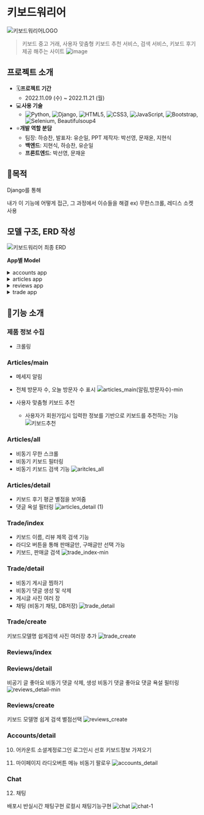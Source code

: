 # 키보드워리어
![키보드워리어LOGO](https://user-images.githubusercontent.com/108650777/203534893-15fd7d6d-02d3-442f-98c5-52a7269168de.jpg)

> 키보드 중고 거래, 사용자 맞춤형 키보드 추천 서비스, 검색 서비스, 키보드 후기 제공 해주는 사이트
> ![image](https://user-images.githubusercontent.com/108652767/203579529-0b8bbab8-3567-4931-be17-28a2103ec2d9.png)




## 프로젝트 소개

- 🗓**프로젝트 기간**
  - 2022.11.09 (수) ~ 2022.11.21 (월)
- 💻**사용 기술**
  - ![Python](https://img.shields.io/badge/python-3670A0?style=for-the-badge&logo=python&logoColor=ffdd54), ![Django](https://img.shields.io/badge/django-%23092E20.svg?style=for-the-badge&logo=django&logoColor=white), ![HTML5](https://img.shields.io/badge/html5-%23E34F26.svg?style=for-the-badge&logo=html5&logoColor=white), 	![CSS3](https://img.shields.io/badge/css3-%231572B6.svg?style=for-the-badge&logo=css3&logoColor=white), ![JavaScript](https://img.shields.io/badge/javascript-%23323330.svg?style=for-the-badge&logo=javascript&logoColor=%23F7DF1E), ![Bootstrap](https://img.shields.io/badge/bootstrap-%23563D7C.svg?style=for-the-badge&logo=bootstrap&logoColor=white), ![Selenium](https://img.shields.io/badge/-selenium-%43B02A?style=for-the-badge&logo=selenium&logoColor=white), Beautifulsoup4
- ⭐**개발 역할 분담**
  - 팀장: 하승찬, 발표자: 유순일, PPT 제작자: 박선영, 문재윤, 지현식
  - **백엔드**: 지현식, 하승찬, 유순일
  - **프론트엔드**: 박선영, 문재윤



## 🚩목적

Django를 통해 

내가 이 기능에 어떻게 접근, 그 과정에서 이슈들을 해결
ex) 무한스크롤, 레디스 소켓 사용



## 모델 구조, ERD 작성
![키보드워리어 최종 ERD](https://user-images.githubusercontent.com/97111793/203498672-67c14351-a903-4e81-95e2-619f43b4203d.png)

**App별 Model**
<details>
<summary>accounts app</summary>

**class User:**
 - naver_id = models.CharField(null=True, unique=True, max_length=100)
 - goo_id = models.CharField(null=True, unique=True, max_length=50)
 - followings = models.ManyToManyField("self", symmetrical=False, related_name="followers")
 - press = MultiSelectField(choices=Key_Press, null=True)
 - weight = MultiSelectField(choices=Weight, null=True)
 - array = MultiSelectField(choices=Array, null=True)
 - sound = MultiSelectField(choices=Sound, null=True)
 - rank = models.IntegerField(default=0)
 - connect = MultiSelectField(choices=connect, null=True)
 - image = ProcessedImageField(blank=True, processors=[Thumbnail(300, 300)], format="jpeg", options={"quality": 90})
 - is_social = models.IntegerField(default=0)

**class Notification:**
 - message = models.CharField(max_length=100)
 - check = models.BooleanField(default=False)
 - user = models.ForeignKey(AUTH_USER_MODEL, on_delete=models.CASCADE)
 - category = models.CharField(max_length=10)
 - nid = models.IntegerField(default=0)

</details>

<details>
<summary>articles app</summary>

**class Keyboard:**
 - name = models.CharField(max_length=80, blank=True)
 - img = models.CharField(max_length=300, blank=True)
 - brand = models.CharField(max_length=50, blank=True)
 - connect = models.CharField(max_length=50, blank=True)
 - array = models.CharField(max_length=50, blank=True)
 - switch = models.CharField(max_length=50, blank=True)
 - key_switch = models.CharField(max_length=50, blank=True)
 - press = models.IntegerField(blank=True)
 - weight = models.CharField(max_length=50, blank=True)
 - kind = models.CharField(max_length=50, blank=True)
 - bluetooth = models.CharField(max_length=50, blank=True)

**class Visit:**
 - visit_date = models.CharField(max_length=30)
 - visit_count = models.IntegerField(default=0)

</details>

<details>
<summary>reviews app</summary>

**class Reviews:**
 - user = models.ForeignKey(AUTH_USER_MODEL, on_delete=models.CASCADE)
 - title = models.CharField(max_length=80)
 - content = models.TextField(max_length=500)
 - grade = models.IntegerField(choices=grade_)
 - like_users = models.ManyToManyField(AUTH_USER_MODEL, related_name="like_review")
 - created_at = models.DateTimeField(auto_now_add=True)
 - updated_at = models.DateTimeField(auto_now=True)
 - hits = models.PositiveIntegerField(default=0, verbose_name="조회수")
 - bookmark_users = models.ManyToManyField(AUTH_USER_MODEL, related_name="bookmark_reivew")
 - keyboard = models.ForeignKey(Keyboard, on_delete=models.CASCADE)

**class Photo:**
 - review = models.ForeignKey(Review, on_delete=models.CASCADE)
 - image = models.ImageField(upload_to="images/", blank=True)

**class Comment:**
 - content = models.CharField(max_length=80)
 - user = models.ForeignKey(AUTH_USER_MODEL, on_delete=models.CASCADE)
 - review = models.ForeignKey(Review, on_delete=models.CASCADE)
 - created_at = models.DateTimeField(auto_now_add=True)
 - updated_at = models.DateTimeField(auto_now=True)
 - like_users = models.ManyToManyField(AUTH_USER_MODEL, related_name="like_comment")

</details>

<details>
<summary>trade app</summary>

**class Trades:**
 - user = models.ForeignKey(AUTH_USER_MODEL, on_delete=models.CASCADE)
    Trade_type = models.IntegerField(choices=tradeType)
 - title = models.CharField(max_length=80)
 - content = models.TextField(max_length=500)
 - keyboard = models.ForeignKey(Keyboard, on_delete=models.CASCADE)
 - price = models.IntegerField(default=0)
 - marker = models.ManyToManyField(
        AUTH_USER_MODEL, symmetrical=False, related_name="jjim"
    )
 - status_type = models.IntegerField(choices=statusType, default=1)

**class Photo:**
 - trade = models.ForeignKey(Trades, on_delete=models.CASCADE)
 - image = models.ImageField(upload_to="images/", blank=True)

**class Trade_Comment:**
 - user = models.ForeignKey(AUTH_USER_MODEL, on_delete=models.CASCADE)
 - trade = models.ForeignKey(Trades, on_delete=models.CASCADE)
 - content = models.CharField(max_length=100)
 - create_at = models.DateTimeField(auto_now_add=True)

</details>


## 🧾기능 소개

### 제품 정보 수집

- 크롤링 



### Articles/main
- 메세지 알림 
- 전체 방문자 수, 오늘 방문자 수 표시
![articles_main(알림,방문자수)-min](https://user-images.githubusercontent.com/108650777/203498719-73da91bd-bc40-40d6-8747-ae6ee5819746.gif)

- 사용자 맞춤형 키보드 추천
  - 사용자가 회원가입시 입력한 정보를 기반으로 키보드를 추천하는 기능
![키보드추천](https://user-images.githubusercontent.com/108650777/203497876-23d077cb-d4da-4428-8814-a0ae4e15485f.gif)


### Articles/all

- 비동기 무한 스크롤
- 비동기 키보드 필터링
- 비동기 키보드 검색 기능
![aritcles_all](https://user-images.githubusercontent.com/108650777/203497932-65b5749c-9ee2-4e11-8106-1d6f6586f04f.gif)



### Articles/detail 

- 키보드 후기 평균 별점을 보여줌
- 댓글 욕설 필터링
![articles_detail (1)](https://user-images.githubusercontent.com/108650777/203498069-165cb150-b14a-46d0-bfe3-1b82496fff57.gif)


### Trade/index

- 키보드 이름, 리뷰 제목 검색 기능
- 라디오 버튼을 통해 판매글만, 구매글만 선택 가능
- 키보드, 판매글 검색
![trade_index-min](https://user-images.githubusercontent.com/108650777/203499220-65e889b3-aa1b-4c54-8c31-dbc849b8a0ab.gif)



### Trade/detail

- 비동기 게시글 찜하기
- 비동기 댓글 생성 및 삭제
- 게시글 사진 여러 장
- 채팅 (비동기 채팅, DB저장)
![trade_detail](https://user-images.githubusercontent.com/108650777/203499830-7b8cb0f3-20e4-4aae-9756-c8e91599d9c8.gif)



### Trade/create

키보드모델명 쉽게검색
사진 여러장 추가 
![trade_create](https://user-images.githubusercontent.com/108650777/203498331-c31b9a0c-4e5a-4d5b-abf2-80b8263b2067.gif)



### Reviews/index


### Reviews/detail

비공기 글 좋아요
비동기 댓글 삭제, 생성
비동기 댓글 좋아요
댓글 욕설 필터링
![reviews_detail-min](https://user-images.githubusercontent.com/108650777/203500064-3c043c2a-af19-4d2b-83e8-d30cc648d101.gif)





### Reviews/create

키보드 모델명 쉽게 검색
별점선택 
![reviews_create](https://user-images.githubusercontent.com/108650777/203500675-05282a42-8cf0-4a32-84ea-f3f28fdf5eaf.gif)



### Accounts/detail

10. 어카운트
    소셜계정로그인
    로그인시 선호 키보드정보 가져오기 

11. 마이페이지
    라디오버튼 메뉴
    비동기 팔로우
    ![accounts_detail](https://user-images.githubusercontent.com/108650777/203498275-89efa132-36ab-44e0-bc30-99fe4c86685e.gif)


### Chat


12. 채팅 

배포시 반실시간 채팅구현
로컬시 채팅기능구현 
![chat](https://user-images.githubusercontent.com/108650777/203498212-d7c228ae-2e7c-451d-827a-1697f541c8b7.gif)
![chat-1](https://user-images.githubusercontent.com/108652767/203576225-2eb1e36b-50f6-4c5a-b7e9-83837c8e954f.gif)


